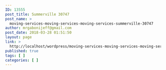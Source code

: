 ```yaml
---
ID: 13555
post_title: Summerville 30747
post_name: >
  moving-services-moving-services-moving-services-summerville-30747
author: mrgabonijeff@gmail.com
post_date: 2018-03-28 01:51:50
layout: page
link: >
  http://localhost/wordpress/moving-services-moving-services-moving-services-summerville-30747/
published: true
tags: [ ]
categories: [ ]
---
```

